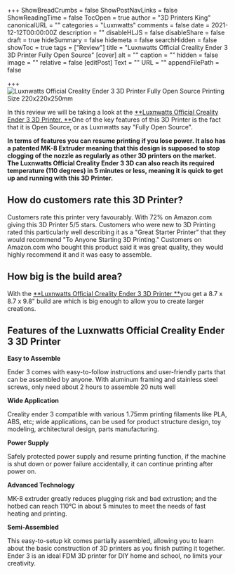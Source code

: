 +++
ShowBreadCrumbs = false
ShowPostNavLinks = false
ShowReadingTime = false
TocOpen = true
author = "3D Printers King"
canonicalURL = ""
categories = "Luxnwatts"
comments = false
date = 2021-12-12T00:00:00Z
description = ""
disableHLJS = false
disableShare = false
draft = true
hideSummary = false
hidemeta = false
searchHidden = false
showToc = true
tags = ["Review"]
title = "Luxnwatts Official Creality Ender 3 3D Printer Fully Open Source"
[cover]
alt = ""
caption = ""
hidden = false
image = ""
relative = false
[editPost]
Text = ""
URL = ""
appendFilePath = false

+++
![Luxnwatts Official Creality Ender 3 3D Printer Fully Open Source Printing Size 220x220x250mm](https://images-na.ssl-images-amazon.com/images/I/719-Rrk2IQL._AC_UL604_SR604,400_.jpg)

In this review we will be taking a look at the [**Luxnwatts Official Creality Ender 3 3D Printer. **](#)One of the key features of this 3D Printer is the fact that it is Open Source, or as Luxnwatts say "Fully Open Source".

**In terms of features you can resume printing if you lose power.  It also has a patented MK-8 Extruder meaning that this design is supposed to stop clogging of the nozzle as regularly as other 3D printers on the market.  The Luxnwatts Official Creality Ender 3 3D can also reach its required temperature (110 degrees) in 5 minutes or less, meaning it is quick to get up and running with this 3D Printer.**

## How do customers rate this 3D Printer?

Customers rate this printer very favourably.  With 72% on Amazon.com giving this 3D Printer 5/5 stars.  Customers who were new to 3D Printing rated this particularly well describing it as a "Great Starter Printer" that they would recommend "To Anyone Starting 3D Printing."  Customers on Amazon.com who bought this product said it was great quality, they would highly recommend it and it was easy to assemble.

## How big is the build area?

With the [**Luxnwatts Official Creality Ender 3 3D Printer **](#)you get a 8.7 x 8.7 x 9.8" build are which is big enough to allow you to create larger creations. 

## Features of the Luxnwatts Official Creality Ender 3 3D Printer

**Easy to Assemble**

Ender 3 comes with easy-to-follow instructions and user-friendly parts that can be assembled by anyone. With aluminum framing and stainless steel screws, only need about 2 hours to assemble 20 nuts well

**Wide Application**

Creality ender 3 compatible with various 1.75mm printing filaments like PLA, ABS, etc; wide applications, can be used for product structure design, toy modeling, architectural design, parts manufacturing.

**Power Supply**

Safely protected power supply and resume printing function, if the machine is shut down or power failure accidentally, it can continue printing after power on.

**Advanced Technology**

MK-8 extruder greatly reduces plugging risk and bad extrustion; and the hotbed can reach 110℃ in about 5 minutes to meet the needs of fast heating and printing.

**Semi-Assembled**

This easy-to-setup kit comes partially assembled, allowing you to learn about the basic construction of 3D printers as you finish putting it together. Ender 3 is an ideal FDM 3D printer for DIY home and school, no limits your creativity.